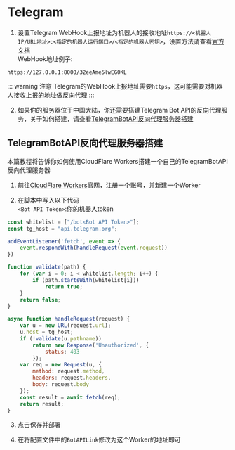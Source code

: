 # Telegram
1. 设置Telegram WebHook上报地址为机器人的接收地址`https://<机器人IP/URL地址>:<指定的机器人运行端口>/<指定的机器人密钥>`，设置方法请查看[官方文档](https://core.telegram.org/bots/api#setwebhook)  
WebHook地址例子:
```
https://127.0.0.1:8000/32eeAme5lwEG0KL
```
::: warning 注意
Telegram的WebHook上报地址需要`https`，这可能需要对机器人接收上报的地址做反向代理
:::

2. 如果你的服务器位于中国大陆，你还需要搭建Telegram Bot API的反向代理服务，关于如何搭建，请查看[TelegramBotAPI反向代理服务器搭建](#telegrambotapi反向代理服务器搭建)

## TelegramBotAPI反向代理服务器搭建
本篇教程将告诉你如何使用CloudFlare Workers搭建一个自己的TelegramBotAPI反向代理服务器

1. 前往[CloudFlare Workers](https://workers.cloudflare.com/)官网，注册一个账号，并新建一个Worker

2. 在脚本中写入以下代码  
`<Bot API Token>`:你的机器人token
``` js
const whitelist = ["/bot<Bot API Token>"];
const tg_host = "api.telegram.org";

addEventListener('fetch', event => {
    event.respondWith(handleRequest(event.request))
})

function validate(path) {
    for (var i = 0; i < whitelist.length; i++) {
        if (path.startsWith(whitelist[i]))
            return true;
    }
    return false;
}

async function handleRequest(request) {
    var u = new URL(request.url);
    u.host = tg_host;
    if (!validate(u.pathname))
        return new Response('Unauthorized', {
            status: 403
        });
    var req = new Request(u, {
        method: request.method,
        headers: request.headers,
        body: request.body
    });
    const result = await fetch(req);
    return result;
}
```
3. 点击保存并部署

4. 在将配置文件中的`BotAPILink`修改为这个Worker的地址即可